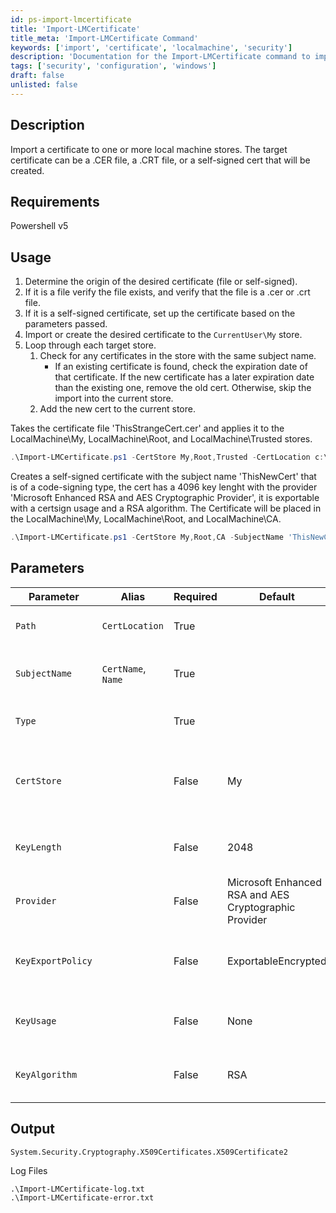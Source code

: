 ```yaml
---
id: ps-import-lmcertificate
title: 'Import-LMCertificate'
title_meta: 'Import-LMCertificate Command'
keywords: ['import', 'certificate', 'localmachine', 'security']
description: 'Documentation for the Import-LMCertificate command to import a certificate to one or more local machine stores.'
tags: ['security', 'configuration', 'windows']
draft: false
unlisted: false
---
```

## Description
Import a certificate to one or more local machine stores.
The target certificate can be a .CER file, a .CRT file, or a self-signed cert that will be created.

## Requirements
Powershell v5

## Usage
1. Determine the origin of the desired certificate (file or self-signed).
2. If it is a file verify the file exists, and verify that the file is a .cer or .crt file.
3. If it is a self-signed certificate, set up the certificate based on the parameters passed.
4. Import or create the desired certificate to the `CurrentUser\My` store.
5. Loop through each target store.
   1. Check for any certificates in the store with the same subject name.
      - If an existing certificate is found, check the expiration date of that certificate. If the new certificate has a later expiration date than the existing one, remove the old cert. Otherwise, skip the import into the current store.
   2. Add the new cert to the current store.


Takes the certificate file 'ThisStrangeCert.cer' and applies it to the LocalMachine\My, LocalMachine\Root, and LocalMachine\Trusted stores.

```powershell
.\Import-LMCertificate.ps1 -CertStore My,Root,Trusted -CertLocation c:\Users\MyUser\Downloads\ThisStrangeCert.cer
```

Creates a self-signed certificate with the subject name 'ThisNewCert' that is of a code-signing type, the cert has a 4096 key lenght with the provider 'Microsoft Enhanced RSA and AES Cryptographic Provider', it is exportable with a certsign usage and a RSA algorithm. 
The Certificate will be placed in the LocalMachine\My, LocalMachine\Root, and LocalMachine\CA.

```powershell
.\Import-LMCertificate.ps1 -CertStore My,Root,CA -SubjectName 'ThisNewCert' -Type 'CodeSigningCert' -KeyLength 4096 -Provider 'Microsoft Enhanced RSA and AES Cryptographic Provider' -KeyExportPolicy 'Exportable' -KeyUsage 'CertSign' -KeyAlgorithm 'RSA'
```

## Parameters
| Parameter         | Alias              | Required | Default                                               | Type   | Description                                                        |
| ----------------- | ------------------ | -------- | ----------------------------------------------------- | ------ | ------------------------------------------------------------------ |
| `Path`            | `CertLocation`     | True     |                                                       | String | The path to a certificate file to import.                       |
| `SubjectName`     | `CertName`, `Name` | True     |                                                       | String | The subject name for the created certificate.                      |
| `Type`            |                    | True     |                                                       | String | The type of certificate to create.                                 |
| `CertStore`       |                    | False    | My                                                    | String | The set of LocalMachine stores to store the target certificate in. |
| `KeyLength`       |                    | False    | 2048                                                  | Int    | The length of the key for the created certificate.                 |
| `Provider`        |                    | False    | Microsoft Enhanced RSA and AES Cryptographic Provider | String | The provider for the created certificate.                          |
| `KeyExportPolicy` |                    | False    | ExportableEncrypted                                   | String | The desired export policy for the created certificate.             |
| `KeyUsage`        |                    | False    | None                                                  | String | The Key Usage for a created certificate                            |
| `KeyAlgorithm`    |                    | False    | RSA                                                   | String | The Key Algorithm for the created certificate.                     |


## Output
    System.Security.Cryptography.X509Certificates.X509Certificate2

Log Files

    .\Import-LMCertificate-log.txt
    .\Import-LMCertificate-error.txt




